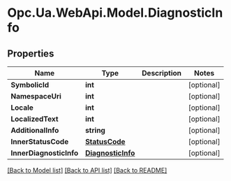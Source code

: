 # Opc.Ua.WebApi.Model.DiagnosticInfo

## Properties

Name | Type | Description | Notes
------------ | ------------- | ------------- | -------------
**SymbolicId** | **int** |  | [optional] 
**NamespaceUri** | **int** |  | [optional] 
**Locale** | **int** |  | [optional] 
**LocalizedText** | **int** |  | [optional] 
**AdditionalInfo** | **string** |  | [optional] 
**InnerStatusCode** | [**StatusCode**](StatusCode.md) |  | [optional] 
**InnerDiagnosticInfo** | [**DiagnosticInfo**](DiagnosticInfo.md) |  | [optional] 

[[Back to Model list]](../README.md#documentation-for-models) [[Back to API list]](../README.md#documentation-for-api-endpoints) [[Back to README]](../README.md)

